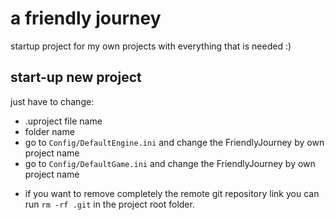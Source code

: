 # a friendly journey
startup project for my own projects with everything that is needed :)

## start-up new project
just have to change:
  - .uproject file name
  - folder name
  - go to `Config/DefaultEngine.ini` and change the FriendlyJourney by own project name
  - go to `Config/DefaultGame.ini` and change the FriendlyJourney by own project name

+ if you want to remove completely the remote git repository link you can run `rm -rf .git` in the project root folder.
